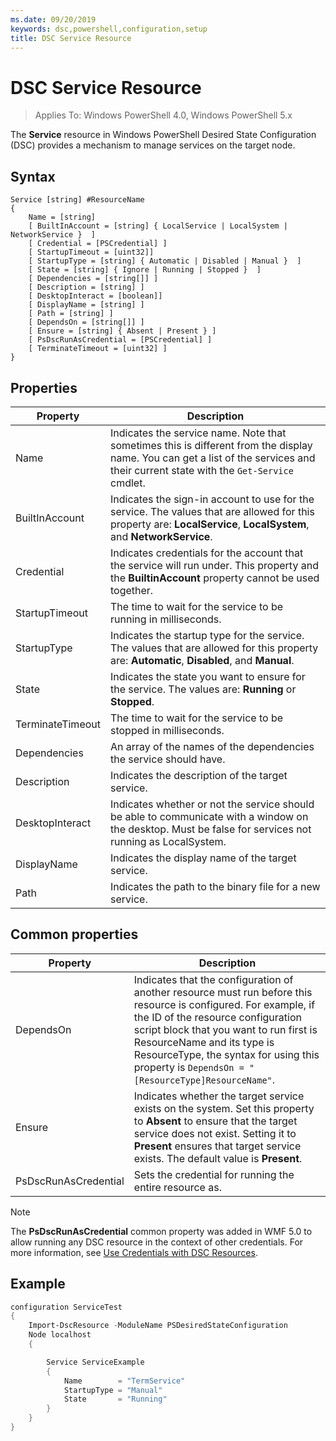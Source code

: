 ```yaml
---
ms.date: 09/20/2019
keywords: dsc,powershell,configuration,setup
title: DSC Service Resource
---
```

# DSC Service Resource

> Applies To: Windows PowerShell 4.0, Windows PowerShell 5.x

The **Service** resource in Windows PowerShell Desired State Configuration (DSC) provides a
mechanism to manage services on the target node.

## Syntax

```Syntax
Service [string] #ResourceName
{
    Name = [string]
    [ BuiltInAccount = [string] { LocalService | LocalSystem | NetworkService }  ]
    [ Credential = [PSCredential] ]
    [ StartupTimeout = [uint32]]
    [ StartupType = [string] { Automatic | Disabled | Manual }  ]
    [ State = [string] { Ignore | Running | Stopped }  ]
    [ Dependencies = [string[]] ]
    [ Description = [string] ]
    [ DesktopInteract = [boolean]]
    [ DisplayName = [string] ]
    [ Path = [string] ]
    [ DependsOn = [string[]] ]
    [ Ensure = [string] { Absent | Present } ]
    [ PsDscRunAsCredential = [PSCredential] ]
    [ TerminateTimeout = [uint32] ]
}
```

## Properties

|Property |Description |
|---|---|
|Name |Indicates the service name. Note that sometimes this is different from the display name. You can get a list of the services and their current state with the `Get-Service` cmdlet. |
|BuiltInAccount |Indicates the sign-in account to use for the service. The values that are allowed for this property are: **LocalService**, **LocalSystem**, and **NetworkService**. |
|Credential |Indicates credentials for the account that the service will run under. This property and the **BuiltinAccount** property cannot be used together. |
|StartupTimeout | The time to wait for the service to be running in milliseconds.|
|StartupType |Indicates the startup type for the service. The values that are allowed for this property are: **Automatic**, **Disabled**, and **Manual**. |
|State |Indicates the state you want to ensure for the service. The values are: **Running** or **Stopped**. |
|TerminateTimeout |The time to wait for the service to be stopped in milliseconds.|
|Dependencies | An array of the names of the dependencies the service should have. |
|Description |Indicates the description of the target service. |
|DesktopInteract | Indicates whether or not the service should be able to communicate with a window on the desktop. Must be false for services not running as LocalSystem.|
|DisplayName |Indicates the display name of the target service. |
|Path |Indicates the path to the binary file for a new service. |

## Common properties

|Property |Description |
|---|---|
|DependsOn |Indicates that the configuration of another resource must run before this resource is configured. For example, if the ID of the resource configuration script block that you want to run first is ResourceName and its type is ResourceType, the syntax for using this property is `DependsOn = "[ResourceType]ResourceName"`. |
|Ensure |Indicates whether the target service exists on the system. Set this property to **Absent** to ensure that the target service does not exist. Setting it to **Present** ensures that target service exists. The default value is **Present**. |
|PsDscRunAsCredential |Sets the credential for running the entire resource as. |

> [!NOTE]
> The **PsDscRunAsCredential** common property was added in WMF 5.0 to allow running any DSC
> resource in the context of other credentials. For more information, see [Use Credentials with DSC Resources](../../../configurations/runasuser.md).

## Example

```powershell
configuration ServiceTest
{
    Import-DscResource -ModuleName PSDesiredStateConfiguration
    Node localhost
    {

        Service ServiceExample
        {
            Name        = "TermService"
            StartupType = "Manual"
            State       = "Running"
        }
    }
}
```

